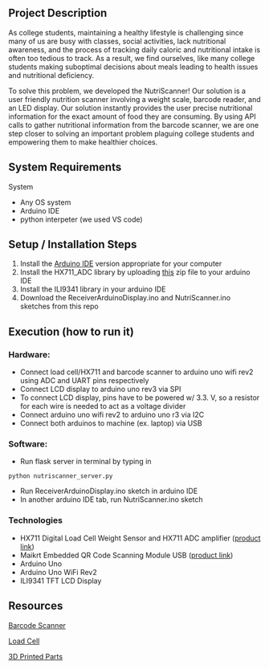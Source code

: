 ## Project Description
As college students, maintaining a healthy lifestyle is challenging since many of us are busy with classes, social activities, lack nutritional awareness, and the process of tracking daily caloric and nutritional intake is often too tedious to track. As a result, we find ourselves, like many college students making suboptimal decisions about meals leading to health issues and nutritional deficiency. 

To solve this problem, we developed the NutriScanner! Our solution is a user friendly nutrition scanner involving  a weight scale, barcode reader, and an LED display. Our solution instantly provides the user precise nutritional information for the exact amount of food they are consuming. By using API calls to gather nutritional information from the barcode scanner, we are one step closer to solving an important problem plaguing college students and empowering them to make healthier choices. 

## System Requirements

System
* Any OS system
* Arduino IDE
* python interpeter (we used VS code)


## Setup / Installation Steps
1. Install the [Arduino IDE](https://www.arduino.cc/en/software) version appropriate for your computer
2. Install the HX711_ADC library by uploading [this](https://github.com/olkal/HX711_ADC/tree/master) zip file to your arduino IDE
3. Install the ILI9341 library in your arduino IDE
4. Download the ReceiverArduinoDisplay.ino and NutriScanner.ino sketches from this repo

## Execution (how to run it)

### Hardware:
- Connect load cell/HX711 and barcode scanner to arduino uno wifi rev2 using ADC and UART pins respectively
- Connect LCD display to arduino uno rev3 via SPI
- To connect LCD display, pins have to be powered w/ 3.3. V, so a resistor for each wire is needed to act as a voltage divider
- Connect arduino uno wifi rev2 to arduino uno r3 via I2C
- Connect both arduinos to machine (ex. laptop) via USB

### Software:
- Run flask server in terminal by typing in
```
python nutriscanner_server.py
```
- Run ReceiverArduinoDisplay.ino sketch in arduino IDE
- In another arduino IDE tab, run NutriScanner.ino sketch

### Technologies
- HX711 Digital Load Cell Weight Sensor and HX711 ADC amplifier ([product link](https://www.amazon.com/gp/product/B09K7G3477/ref=ox_sc_act_title_1?smid=A27MCP768Z76HQ&th=1))
- Maikrt Embedded QR Code Scanning Module USB ([product link](https://www.amazon.com/gp/product/B07GVMKPQT/ref=ewc_pr_img_3?smid=AZACVJ0NR9HB&psc=1))
- Arduino Uno
- Arduino Uno WiFi Rev2
- ILI9341 TFT LCD Display

## Resources 
[Barcode Scanner](https://how2electronics.com/barcode-qr-code-reader-using-arduino-qr-scanner-module/)

[Load Cell](https://www.youtube.com/watch?v=sxzoAGf1kOo&t=2s&ab_channel=Indrek)

[3D Printed Parts](https://www.thingiverse.com/thing:4602226)

